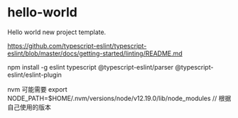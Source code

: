 # hello-world
Hello world new project template.

https://github.com/typescript-eslint/typescript-eslint/blob/master/docs/getting-started/linting/README.md

npm install -g eslint typescript @typescript-eslint/parser @typescript-eslint/eslint-plugin

nvm 可能需要
export NODE_PATH=$HOME/.nvm/versions/node/v12.19.0/lib/node_modules  // 根据自己使用的版本
